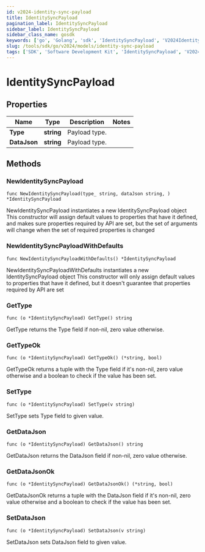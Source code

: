 ```yaml
---
id: v2024-identity-sync-payload
title: IdentitySyncPayload
pagination_label: IdentitySyncPayload
sidebar_label: IdentitySyncPayload
sidebar_class_name: gosdk
keywords: ['go', 'Golang', 'sdk', 'IdentitySyncPayload', 'V2024IdentitySyncPayload'] 
slug: /tools/sdk/go/v2024/models/identity-sync-payload
tags: ['SDK', 'Software Development Kit', 'IdentitySyncPayload', 'V2024IdentitySyncPayload']
---
```


# IdentitySyncPayload

## Properties

Name | Type | Description | Notes
------------ | ------------- | ------------- | -------------
**Type** | **string** | Payload type. | 
**DataJson** | **string** | Payload type. | 

## Methods

### NewIdentitySyncPayload

`func NewIdentitySyncPayload(type_ string, dataJson string, ) *IdentitySyncPayload`

NewIdentitySyncPayload instantiates a new IdentitySyncPayload object
This constructor will assign default values to properties that have it defined,
and makes sure properties required by API are set, but the set of arguments
will change when the set of required properties is changed

### NewIdentitySyncPayloadWithDefaults

`func NewIdentitySyncPayloadWithDefaults() *IdentitySyncPayload`

NewIdentitySyncPayloadWithDefaults instantiates a new IdentitySyncPayload object
This constructor will only assign default values to properties that have it defined,
but it doesn't guarantee that properties required by API are set

### GetType

`func (o *IdentitySyncPayload) GetType() string`

GetType returns the Type field if non-nil, zero value otherwise.

### GetTypeOk

`func (o *IdentitySyncPayload) GetTypeOk() (*string, bool)`

GetTypeOk returns a tuple with the Type field if it's non-nil, zero value otherwise
and a boolean to check if the value has been set.

### SetType

`func (o *IdentitySyncPayload) SetType(v string)`

SetType sets Type field to given value.


### GetDataJson

`func (o *IdentitySyncPayload) GetDataJson() string`

GetDataJson returns the DataJson field if non-nil, zero value otherwise.

### GetDataJsonOk

`func (o *IdentitySyncPayload) GetDataJsonOk() (*string, bool)`

GetDataJsonOk returns a tuple with the DataJson field if it's non-nil, zero value otherwise
and a boolean to check if the value has been set.

### SetDataJson

`func (o *IdentitySyncPayload) SetDataJson(v string)`

SetDataJson sets DataJson field to given value.




